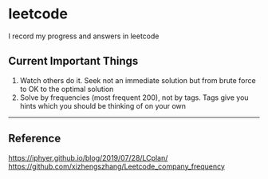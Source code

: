 # leetcode
I record my progress and answers in leetcode

## Current Important Things
1. Watch others do it. Seek not an immediate solution but from brute force to OK to the optimal solution
2. Solve by frequencies (most frequent 200), not by tags. Tags give you hints which you should be thinking of on your own

-----

## Reference
https://iphyer.github.io/blog/2019/07/28/LCplan/
https://github.com/xizhengszhang/Leetcode_company_frequency
